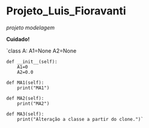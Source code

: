 # Projeto_Luis_Fioravanti

*projeto modelagem*

**Cuidado!**

`class A:
    A1=None
    A2=None

    def __init__(self):
        A1=0
        A2=0.0
    
    def MA1(self):
        print("MA1")
        
    def MA2(self):
        print("MA2")

    def MA3(self):
        print("Alteração a classe a partir do clone.")`
